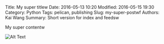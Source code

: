 Title: My super titlew
Date: 2016-05-13 10:20
Modified: 2016-05-15 19:30
Category: Python
Tags: pelican, publishing
Slug: my-super-postwf
Authors: Kai Wang
Summary: Short version for index and feedsw

My super contentw

![Alt Text]({filename}/images/peney.jpg)
